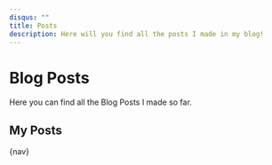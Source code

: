 ```yaml
---
disqus: ""
title: Posts
description: Here will you find all the posts I made in my blog!
---
```


# Blog Posts
Here you can find all the Blog Posts I made so far.

## My Posts

{nav}
